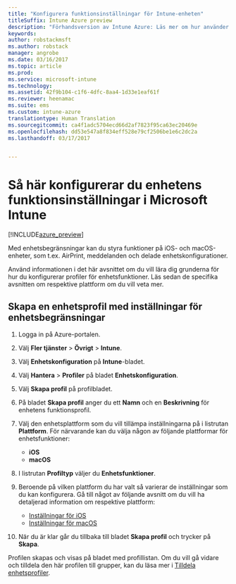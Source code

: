 ```yaml
---
title: "Konfigurera funktionsinställningar för Intune-enheten"
titleSuffix: Intune Azure preview
description: "Förhandsversion av Intune Azure: Läs mer om hur använder Intune till att konfigurera funktioner på de enheter som du hanterar."
keywords: 
author: robstackmsft
ms.author: robstack
manager: angrobe
ms.date: 03/16/2017
ms.topic: article
ms.prod: 
ms.service: microsoft-intune
ms.technology: 
ms.assetid: 42f9b104-c1f6-4dfc-8aa4-1d33e1eaf61f
ms.reviewer: heenamac
ms.suite: ems
ms.custom: intune-azure
translationtype: Human Translation
ms.sourcegitcommit: ca4f1adc5704ecd66d2af7823f95ca63ec20469e
ms.openlocfilehash: dd53e547a8f834eff528e79cf2506be1e6c2dc2a
ms.lasthandoff: 03/17/2017


---
```


# <a name="how-to-configure-device-feature-settings-in-microsoft-intune"></a>Så här konfigurerar du enhetens funktionsinställningar i Microsoft Intune

[!INCLUDE[azure_preview](../includes/azure_preview.md)]

Med enhetsbegränsningar kan du styra funktioner på iOS- och macOS-enheter, som t.ex. AirPrint, meddelanden och delade enhetskonfigurationer.

Använd informationen i det här avsnittet om du vill lära dig grunderna för hur du konfigurerar profiler för enhetsfunktioner. Läs sedan de specifika avsnitten om respektive plattform om du vill veta mer.

## <a name="create-a-device-profile-containing-device-restriction-settings"></a>Skapa en enhetsprofil med inställningar för enhetsbegränsningar

1. Logga in på Azure-portalen.
2. Välj **Fler tjänster** > **Övrigt** > **Intune**.
3. Välj **Enhetskonfiguration** på **Intune**-bladet.
2. Välj **Hantera** > **Profiler** på bladet **Enhetskonfiguration**.
3. Välj **Skapa profil** på profilbladet.
4. På bladet **Skapa profil** anger du ett **Namn** och en **Beskrivning** för enhetens funktionsprofil.
5. Välj den enhetsplattform som du vill tillämpa inställningarna på i listrutan **Plattform**. För närvarande kan du välja någon av följande plattformar för enhetsfunktioner:
    - **iOS**
    - **macOS**
6. I listrutan **Profiltyp** väljer du **Enhetsfunktioner**. 
7. Beroende på vilken plattform du har valt så varierar de inställningar som du kan konfigurera. Gå till något av följande avsnitt om du vill ha detaljerad information om respektive plattform:
    - [Inställningar för iOS](device-features-for-ios.md)
    - [Inställningar för macOS](device-features-for-macos.md)

8. När du är klar går du tillbaka till bladet **Skapa profil** och trycker på **Skapa**.

Profilen skapas och visas på bladet med profillistan.
Om du vill gå vidare och tilldela den här profilen till grupper, kan du läsa mer i [Tilldela enhetsprofiler](how-to-assign-device-profiles.md).




